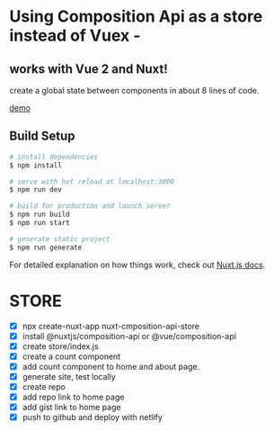 # Using Composition Api as a store instead of Vuex -

## works with Vue 2 and Nuxt!

create a global state between components in about 8 lines of code.

[demo](https://nuxt-composition-api-store.netlify.app/)

## Build Setup

```bash
# install dependencies
$ npm install

# serve with hot reload at localhost:3000
$ npm run dev

# build for production and launch server
$ npm run build
$ npm run start

# generate static project
$ npm run generate
```

For detailed explanation on how things work, check out [Nuxt.js docs](https://nuxtjs.org).

# STORE

- [x] npx create-nuxt-app nuxt-cmposition-api-store
- [x] install @nuxtjs/composition-api or @vue/composition-api
- [x] create store/index.js
- [x] create a count component
- [x] add count component to home and about page.
- [x] generate site, test locally
- [x] create repo
- [x] add repo link to home page
- [x] add gist link to home page
- [x] push to github and deploy with netlify
